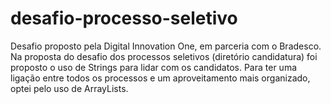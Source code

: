 # desafio-processo-seletivo
Desafio proposto pela Digital Innovation One, em parceria com o Bradesco. Na proposta do desafio dos processos seletivos (diretório candidatura) foi proposto o uso de Strings para lidar com os candidatos. Para ter uma ligação entre todos os processos e um aproveitamento mais organizado, optei pelo uso de ArrayLists.
